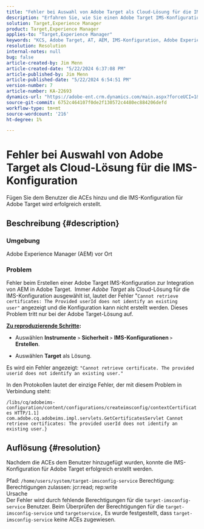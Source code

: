 ```yaml
---
title: "Fehler bei Auswahl von Adobe Target als Cloud-Lösung für die IMS-Konfiguration"
description: "Erfahren Sie, wie Sie einen Adobe Target IMS-Konfigurationsfehler beim Erstellen einer Target-IMS-Konfiguration beheben können, um AEM mit Target zu integrieren."
solution: Target,Experience Manager
product: Target,Experience Manager
applies-to: "Target,Experience Manager"
keywords: "KCS, Adobe Target, AT, AEM, IMS-Konfiguration, Adobe Experience Manager, Fehlerbehebung, ACE"
resolution: Resolution
internal-notes: null
bug: false
article-created-by: Jim Menn
article-created-date: "5/22/2024 6:37:08 PM"
article-published-by: Jim Menn
article-published-date: "5/22/2024 6:54:51 PM"
version-number: 7
article-number: KA-22693
dynamics-url: "https://adobe-ent.crm.dynamics.com/main.aspx?forceUCI=1&pagetype=entityrecord&etn=knowledgearticle&id=000d9d47-6a18-ef11-9f8a-6045bd006268"
source-git-commit: 6752c464107f0de2f130572c4480ec884206defd
workflow-type: tm+mt
source-wordcount: '216'
ht-degree: 1%

---
```


# Fehler bei Auswahl von Adobe Target als Cloud-Lösung für die IMS-Konfiguration


Fügen Sie dem Benutzer die ACEs hinzu und die IMS-Konfiguration für Adobe Target wird erfolgreich erstellt.

## Beschreibung {#description}


### Umgebung

Adobe Experience Manager (AEM) vor Ort

### Problem

Fehler beim Erstellen einer Adobe Target IMS-Konfiguration zur Integration von AEM in Adobe Target.  Immer *Adobe Target* als Cloud-Lösung für die IMS-Konfiguration ausgewählt ist, lautet der Fehler &quot;`Cannot retrieve certificates: The Provided userId does not identify an existing user"` angezeigt und die Konfiguration kann nicht erstellt werden. Dieses Problem tritt nur bei der Adobe Target-Lösung auf.



<b><u>Zu reproduzierende Schritte</u>:</b>

- Auswählen <b>Instrumente</b> `>`  <b>Sicherheit</b> `>`  <b>IMS-Konfigurationen </b>`>`  <b>Erstellen</b>.


- Auswählen <b>Target</b> als Lösung.


Es wird ein Fehler angezeigt: `"Cannot retrieve certificate. The provided userid does not identify an existing user."`

In den Protokollen lautet der einzige Fehler, der mit diesem Problem in Verbindung steht:

`/libs/cq/adobeims-configuration/content/configurations/createimsconfig/contextCertificates HTTP/1.1]  com.adobe.cq.adobeims.impl.servlets.GetCertificatesServlet Cannot retrieve certificates: The provided userId does not identify an existing user.}`


## Auflösung {#resolution}


Nachdem die ACEs dem Benutzer hinzugefügt wurden, konnte die IMS-Konfiguration für Adobe Target erfolgreich erstellt werden.

Pfad: `/home/users/system/target-imsconfig-service` Berechtigung: Berechtigungen zulassen: jcr:read; rep:write
<br>Ursache<br>
Der Fehler wird durch fehlende Berechtigungen für die `target-imsconfig-service` Benutzer. Beim Überprüfen der Berechtigungen für die `target-imsconfig-service` und `targetservice,` Es wurde festgestellt, dass `target-imsconfig-service` keine ACEs zugewiesen.
